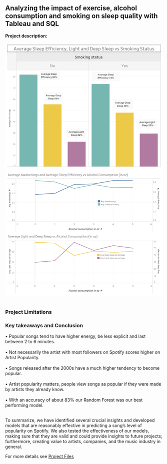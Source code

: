 ## Analyzing the impact of exercise, alcohol consumption and smoking on sleep quality with Tableau and SQL

**Project description:** 


<img src="images/Smoking Dashboard1.png"/>
<img src="images/Alcohol Dashboard.png"/>
<img src=""/>

### Project Limitations


### Key takeaways and Conclusion

• Popular songs tend to have higher energy, be less explicit and last between 2 to 6 minutes.  <br><br>
• Not necessarily the artist with most followers on Spotify scores higher on Artist Popularity.  <br><br>
• Songs released after the 2000s have a much higher tendency to become popular.  <br><br>
• Artist popularity matters, people view songs as popular if they were made by artists they already know.  <br><br>
• With an accuracy of about 83% our Random Forest was our best performing model. <br><br>

To summarize, we have identified several crucial insights and developed models that are reasonably effective in predicting a song’s level of popularity on Spotify.
We also tested the effectiveness of our models, making sure that they are valid and could provide insights to future projects; furthermore, creating value to artists, companies, and the music industry in general.

For more details see <a href="https://github.com/RodolfoAMaranhao/Predicting-Song-Popularity-on-Spotify">Project Files</a> 

